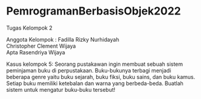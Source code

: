 # PemrogramanBerbasisObjek2022

Tugas Kelompok 2

Anggota Kelompok :
Fadilla Rizky Nurhidayah	
Christopher Clement Wijaya	
Apta Rasendriya Wijaya	

Kasus kelompok 5:
Seorang pustakawan ingin membuat sebuah sistem peminjaman buku di perpustakaan. Buku-bukunya terbagi menjadi beberapa genre yaitu buku sejarah, buku fiksi, buku sains, dan buku kamus. Setiap buku memiliki ketebalan dan warna yang berbeda-beda. Buatlah sistem untuk mengatur buku-buku tersebut!
